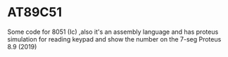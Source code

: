 # AT89C51
Some code for 8051 (Ic) ,also it's an assembly language
 and has proteus simulation for reading keypad and show the number on the 7-seg
Proteus 8.9 (2019)
